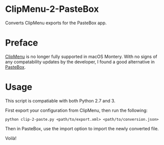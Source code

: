 # ClipMenu-2-PasteBox

Converts ClipMenu exports for the PasteBox app.

# Preface

[ClipMenu](https://www.clipmenu.com/) is no longer fully supported in macOS Montery. With no signs of any compatability updates by the developer, I found a good alternative in [PasteBox](https://apps.apple.com/us/app/pastebox/id928940999?mt=12).


# Usage

This script is compatiable with both Python 2.7 and 3.

First export your configuration from ClipMenu, then run the following:

```
python clip-2-paste.py <path/to/export.xml> <path/to/conversion.json>
```

Then in PasteBox, use the import option to import the newly converted file.

Voilà!